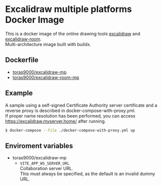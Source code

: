 # Excalidraw multiple platforms Docker Image

This is a docker image of the online drawing tools [excalidraw](https://github.com/excalidraw/excalidraw) and [excalidraw-room](https://github.com/excalidraw/excalidraw-room).  
Multi-architecture image built with buildx.  

## Dockerfile

- [toras9000/excalidraw-mp](https://github.com/toras9000/docker-excalidraw/tree/main/build/app)
- [toras9000/excalidraw-room-mp](https://github.com/toras9000/docker-excalidraw/tree/main/build/room)

## Example

A sample using a self-signed Certificate Authority server certificate and a reverse proxy is described in docker-compose-with-proxy.yml.  
If proper name resolution has been performed, you can access https://excalidraw.myserver.home/ after running.  

```bash
$ docker-compose --file ./docker-compose-with-proxy.yml up
```

## Enviroment variables

- toras9000/excalidraw-mp
    - `VITE_APP_WS_SERVER_URL`  
      Collaboration server URL.  
      This must always be specified, as the default is an invalid dummy URL.
